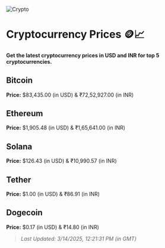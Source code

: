 
![Crypto](https://www.techguide.com.au/wp-content/uploads/2020/11/crypto3.jpeg)

# Cryptocurrency Prices 🪙📈

#### Get the latest cryptocurrency prices in USD and INR for top 5 cryptocurrencies.

## Bitcoin

**Price:** $83,435.00 (in USD) & ₹72,52,927.00 (in INR)

## Ethereum

**Price:** $1,905.48 (in USD) & ₹1,65,641.00 (in INR)

## Solana

**Price:** $126.43 (in USD) & ₹10,990.57 (in INR)

## Tether

**Price:** $1.00 (in USD) & ₹86.91 (in INR)

## Dogecoin

**Price:** $0.17 (in USD) & ₹14.80 (in INR)

> _Last Updated: 3/14/2025, 12:21:31 PM (in GMT)_
